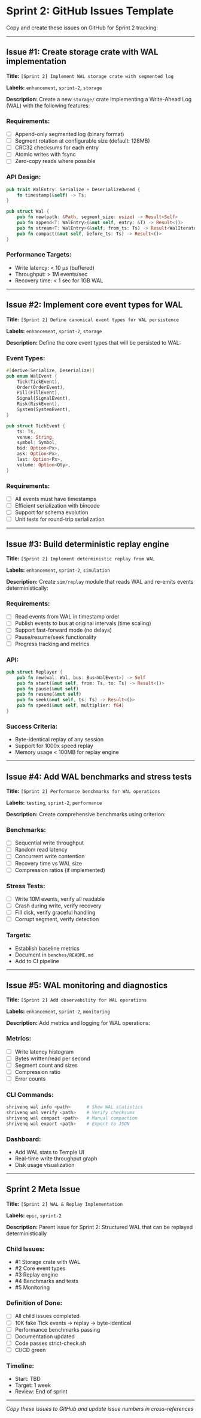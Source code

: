 # Sprint 2: GitHub Issues Template

Copy and create these issues on GitHub for Sprint 2 tracking:

---

## Issue #1: Create storage crate with WAL implementation

**Title:** `[Sprint 2] Implement WAL storage crate with segmented log`

**Labels:** `enhancement`, `sprint-2`, `storage`

**Description:**
Create a new `storage/` crate implementing a Write-Ahead Log (WAL) with the following features:

### Requirements:
- [ ] Append-only segmented log (binary format)
- [ ] Segment rotation at configurable size (default: 128MB)
- [ ] CRC32 checksums for each entry
- [ ] Atomic writes with fsync
- [ ] Zero-copy reads where possible

### API Design:
```rust
pub trait WalEntry: Serialize + DeserializeOwned {
    fn timestamp(&self) -> Ts;
}

pub struct Wal {
    pub fn new(path: &Path, segment_size: usize) -> Result<Self>
    pub fn append<T: WalEntry>(&mut self, entry: &T) -> Result<()>
    pub fn stream<T: WalEntry>(&self, from_ts: Ts) -> Result<WalIterator<T>>
    pub fn compact(&mut self, before_ts: Ts) -> Result<()>
}
```

### Performance Targets:
- Write latency: < 10 µs (buffered)
- Throughput: > 1M events/sec
- Recovery time: < 1 sec for 1GB WAL

---

## Issue #2: Implement core event types for WAL

**Title:** `[Sprint 2] Define canonical event types for WAL persistence`

**Labels:** `enhancement`, `sprint-2`, `storage`

**Description:**
Define the core event types that will be persisted to WAL:

### Event Types:
```rust
#[derive(Serialize, Deserialize)]
pub enum WalEvent {
    Tick(TickEvent),
    Order(OrderEvent),
    Fill(FillEvent),
    Signal(SignalEvent),
    Risk(RiskEvent),
    System(SystemEvent),
}

pub struct TickEvent {
    ts: Ts,
    venue: String,
    symbol: Symbol,
    bid: Option<Px>,
    ask: Option<Px>,
    last: Option<Px>,
    volume: Option<Qty>,
}
```

### Requirements:
- [ ] All events must have timestamps
- [ ] Efficient serialization with bincode
- [ ] Support for schema evolution
- [ ] Unit tests for round-trip serialization

---

## Issue #3: Build deterministic replay engine

**Title:** `[Sprint 2] Implement deterministic replay from WAL`

**Labels:** `enhancement`, `sprint-2`, `simulation`

**Description:**
Create `sim/replay` module that reads WAL and re-emits events deterministically:

### Requirements:
- [ ] Read events from WAL in timestamp order
- [ ] Publish events to bus at original intervals (time scaling)
- [ ] Support fast-forward mode (no delays)
- [ ] Pause/resume/seek functionality
- [ ] Progress tracking and metrics

### API:
```rust
pub struct Replayer {
    pub fn new(wal: Wal, bus: Bus<WalEvent>) -> Self
    pub fn start(&mut self, from: Ts, to: Ts) -> Result<()>
    pub fn pause(&mut self)
    pub fn resume(&mut self)
    pub fn seek(&mut self, ts: Ts) -> Result<()>
    pub fn speed(&mut self, multiplier: f64)
}
```

### Success Criteria:
- Byte-identical replay of any session
- Support for 1000x speed replay
- Memory usage < 100MB for replay engine

---

## Issue #4: Add WAL benchmarks and stress tests

**Title:** `[Sprint 2] Performance benchmarks for WAL operations`

**Labels:** `testing`, `sprint-2`, `performance`

**Description:**
Create comprehensive benchmarks using criterion:

### Benchmarks:
- [ ] Sequential write throughput
- [ ] Random read latency
- [ ] Concurrent write contention
- [ ] Recovery time vs WAL size
- [ ] Compression ratios (if implemented)

### Stress Tests:
- [ ] Write 10M events, verify all readable
- [ ] Crash during write, verify recovery
- [ ] Fill disk, verify graceful handling
- [ ] Corrupt segment, verify detection

### Targets:
- Establish baseline metrics
- Document in `benches/README.md`
- Add to CI pipeline

---

## Issue #5: WAL monitoring and diagnostics

**Title:** `[Sprint 2] Add observability for WAL operations`

**Labels:** `enhancement`, `sprint-2`, `monitoring`

**Description:**
Add metrics and logging for WAL operations:

### Metrics:
- [ ] Write latency histogram
- [ ] Bytes written/read per second
- [ ] Segment count and sizes
- [ ] Compression ratio
- [ ] Error counts

### CLI Commands:
```bash
shrivenq wal info <path>      # Show WAL statistics
shrivenq wal verify <path>    # Verify checksums
shrivenq wal compact <path>   # Manual compaction
shrivenq wal export <path>    # Export to JSON
```

### Dashboard:
- Add WAL stats to Temple UI
- Real-time write throughput graph
- Disk usage visualization

---

## Sprint 2 Meta Issue

**Title:** `[Sprint 2] WAL & Replay Implementation`

**Labels:** `epic`, `sprint-2`

**Description:**
Parent issue for Sprint 2: Structured WAL that can be replayed deterministically

### Child Issues:
- #1 Storage crate with WAL
- #2 Core event types
- #3 Replay engine
- #4 Benchmarks and tests
- #5 Monitoring

### Definition of Done:
- [ ] All child issues completed
- [ ] 10K fake Tick events → replay → byte-identical
- [ ] Performance benchmarks passing
- [ ] Documentation updated
- [ ] Code passes strict-check.sh
- [ ] CI/CD green

### Timeline:
- Start: TBD
- Target: 1 week
- Review: End of sprint

---

*Copy these issues to GitHub and update issue numbers in cross-references*